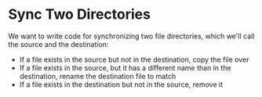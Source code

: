 # Sync Two Directories

We want to write code for synchronizing two file directories, which we'll call the source and the destination:

- If a file exists in the source but not in the destination, copy the file over
- If a file exists in the source, but it has a different name than in the destination, rename the destination file to match
- If a file exists in the destination but not in the source, remove it
